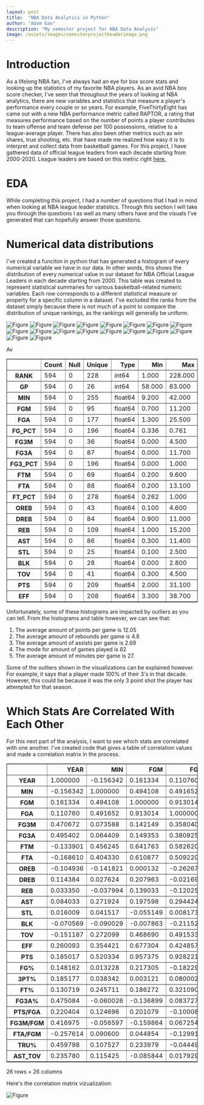 ```yaml
---
layout: post
title:  "NBA Data Analytics in Python"
author: "Adam Gao"
description: "My semester project for NBA Data Analysis"
image: /assets/images/semesterprojectheaderimage.png
--- 
```


# Introduction 
As a lifelong NBA fan, I've always had an eye for box score stats and looking up the statistics of my favorite NBA players. As an avid NBA box score checker, I've seen that throughout the years of looking at NBA analytics, there are new variables and statistics that measure a player's performance every couple or so years. For example, FiveThirtyEight has came out with a new NBA performance metric called RAPTOR, a rating that measures performance based on the number of points a player contributes to team offense and team defense per 100 possessions, relative to a league-average player. There has also been other metrics such as win shares, true shooting, etc. that have made me realized how easy it is to interpret and collect data from basketball games. For this project, I have gathered data of official league leaders from each decade starting from 2000-2020. League leaders are based on this metric right [here.](https://www.nba.com/stats/help/statminimums)

# EDA 
While completing this project, I had a number of questions that I had in mind when looking at NBA league leader statistics. Through this section I will take you through the questions I as well as many others have and the visuals I've generated that can hopefully answer those questions.

# Numerical data distributions
I've created a funciton in python that has generated a histogram of every numerical variable we have in our data. In other words, this shows the distribution of every numerical value in our dataset for NBA Official League Leaders in each decade starting from 2000. This table was created to represent statistical summaries for various basketball-related numeric variables. Each row corresponds to a different statistical measure or property for a specific column in a dataset. I've excluded the ranks from the dataset simply because there is not much of a point to compare the distribution of unique rankings, as the rankings will generally be uniform. 

![Figure](/assets/images/minutesplayed.png)
![Figure](/assets/images/gp.png)
![Figure](/assets/images/fgm.png)
![Figure](/assets/images/fg_pct.png)
![Figure](/assets/images/fg3m.png)
![Figure](/assets/images/fg3a.png)
![Figure](/assets/images/fg3_pct.png)
![Figure](/assets/images/ftm.png)
![Figure](/assets/images/fta.png)
![Figure](/assets/images/ft_pct.png)
![Figure](/assets/images/oreb.png)
![Figure](/assets/images/dreb.png)
![Figure](/assets/images/ast.png)
![Figure](/assets/images/stl.png)
![Figure](/assets/images/blk.png)
![Figure](/assets/images/tov.png)
![Figure](/assets/images/pts.png)
![Figure](/assets/images/eff.png)

<div>
<style scoped>
    .dataframe tbody tr th:only-of-type {
        vertical-align: middle;
    }

    .dataframe tbody tr th {
        vertical-align: top;
    }

    .dataframe thead th {
        text-align: middle;
    }
</style>
<table border="1" class="dataframe">
  <thead>
    <tr style="text-align: right;">
      <th></th>
      <th>Count</th>
      <th>Null</th>
      <th>Unique</th>
      <th>Type</th>
      <th>Min</th>
      <th>Max</th>
      <th>25%</th>
      <th>50%</th>
      <th>75%</th>
      <th>Mean</th>
      <th>Mode</th>
      <th>Std</th>
      <th>Skew</th>
      <th>Kurt</th>
    </tr>
  </thead>
  <tbody>
    <tr>
      <th>RANK</th>
      <td>594</td>
      <td>0</td>
      <td>228</td>
      <td>int64</td>
      <td>1.000</td>
      <td>228.000</td>
      <td>50.00000</td>
      <td>99.5000</td>
      <td>149.00000</td>
      <td>100.65</td>
      <td>60.00</td>
      <td>59.249852</td>
      <td>0.122702</td>
      <td>-1.016754</td>
    </tr>
    <tr>
      <th>GP</th>
      <td>594</td>
      <td>0</td>
      <td>26</td>
      <td>int64</td>
      <td>58.000</td>
      <td>83.000</td>
      <td>70.00000</td>
      <td>76.0000</td>
      <td>80.00000</td>
      <td>74.40</td>
      <td>82.00</td>
      <td>6.371976</td>
      <td>-0.689956</td>
      <td>-0.381956</td>
    </tr>
    <tr>
      <th>MIN</th>
      <td>594</td>
      <td>0</td>
      <td>255</td>
      <td>float64</td>
      <td>9.200</td>
      <td>42.000</td>
      <td>21.50000</td>
      <td>27.6000</td>
      <td>33.10000</td>
      <td>27.18</td>
      <td>26.30</td>
      <td>7.221785</td>
      <td>-0.109682</td>
      <td>-0.851356</td>
    </tr>
    <tr>
      <th>FGM</th>
      <td>594</td>
      <td>0</td>
      <td>95</td>
      <td>float64</td>
      <td>0.700</td>
      <td>11.200</td>
      <td>2.90000</td>
      <td>3.9000</td>
      <td>5.70000</td>
      <td>4.47</td>
      <td>3.60</td>
      <td>2.130021</td>
      <td>0.824448</td>
      <td>0.108317</td>
    </tr>
    <tr>
      <th>FGA</th>
      <td>594</td>
      <td>0</td>
      <td>177</td>
      <td>float64</td>
      <td>1.300</td>
      <td>25.500</td>
      <td>6.40000</td>
      <td>8.7000</td>
      <td>12.30000</td>
      <td>9.72</td>
      <td>7.10</td>
      <td>4.539116</td>
      <td>0.761497</td>
      <td>0.066414</td>
    </tr>
    <tr>
      <th>FG_PCT</th>
      <td>594</td>
      <td>0</td>
      <td>196</td>
      <td>float64</td>
      <td>0.336</td>
      <td>0.761</td>
      <td>0.42325</td>
      <td>0.4510</td>
      <td>0.48900</td>
      <td>0.46</td>
      <td>0.44</td>
      <td>0.058320</td>
      <td>1.467889</td>
      <td>3.618948</td>
    </tr>
    <tr>
      <th>FG3M</th>
      <td>594</td>
      <td>0</td>
      <td>36</td>
      <td>float64</td>
      <td>0.000</td>
      <td>4.500</td>
      <td>0.10000</td>
      <td>0.9000</td>
      <td>1.50000</td>
      <td>0.97</td>
      <td>0.00</td>
      <td>0.849270</td>
      <td>0.705217</td>
      <td>-0.011430</td>
    </tr>
    <tr>
      <th>FG3A</th>
      <td>594</td>
      <td>0</td>
      <td>87</td>
      <td>float64</td>
      <td>0.000</td>
      <td>11.700</td>
      <td>0.42500</td>
      <td>2.5500</td>
      <td>4.20000</td>
      <td>2.68</td>
      <td>0.00</td>
      <td>2.249721</td>
      <td>0.648061</td>
      <td>-0.050451</td>
    </tr>
    <tr>
      <th>FG3_PCT</th>
      <td>594</td>
      <td>0</td>
      <td>196</td>
      <td>float64</td>
      <td>0.000</td>
      <td>1.000</td>
      <td>0.27025</td>
      <td>0.3410</td>
      <td>0.37900</td>
      <td>0.29</td>
      <td>0.00</td>
      <td>0.144798</td>
      <td>-0.749413</td>
      <td>1.738350</td>
    </tr>
    <tr>
      <th>FTM</th>
      <td>594</td>
      <td>0</td>
      <td>69</td>
      <td>float64</td>
      <td>0.200</td>
      <td>9.600</td>
      <td>1.10000</td>
      <td>1.7000</td>
      <td>2.80000</td>
      <td>2.15</td>
      <td>1.20</td>
      <td>1.535517</td>
      <td>1.532203</td>
      <td>2.662149</td>
    </tr>
    <tr>
      <th>FTA</th>
      <td>594</td>
      <td>0</td>
      <td>88</td>
      <td>float64</td>
      <td>0.200</td>
      <td>13.100</td>
      <td>1.50000</td>
      <td>2.3000</td>
      <td>3.60000</td>
      <td>2.80</td>
      <td>1.50</td>
      <td>1.942051</td>
      <td>1.685008</td>
      <td>3.843007</td>
    </tr>
    <tr>
      <th>FT_PCT</th>
      <td>594</td>
      <td>0</td>
      <td>278</td>
      <td>float64</td>
      <td>0.262</td>
      <td>1.000</td>
      <td>0.71400</td>
      <td>0.7765</td>
      <td>0.83375</td>
      <td>0.76</td>
      <td>0.83</td>
      <td>0.096031</td>
      <td>-1.167278</td>
      <td>2.559122</td>
    </tr>
    <tr>
      <th>OREB</th>
      <td>594</td>
      <td>0</td>
      <td>43</td>
      <td>float64</td>
      <td>0.100</td>
      <td>4.600</td>
      <td>0.50000</td>
      <td>0.9000</td>
      <td>1.70000</td>
      <td>1.21</td>
      <td>0.50</td>
      <td>0.893545</td>
      <td>1.215181</td>
      <td>1.050127</td>
    </tr>
    <tr>
      <th>DREB</th>
      <td>594</td>
      <td>0</td>
      <td>84</td>
      <td>float64</td>
      <td>0.900</td>
      <td>11.000</td>
      <td>2.30000</td>
      <td>3.2000</td>
      <td>4.50000</td>
      <td>3.62</td>
      <td>3.20</td>
      <td>1.847794</td>
      <td>1.278320</td>
      <td>1.627872</td>
    </tr>
    <tr>
      <th>REB</th>
      <td>594</td>
      <td>0</td>
      <td>109</td>
      <td>float64</td>
      <td>1.000</td>
      <td>15.200</td>
      <td>3.00000</td>
      <td>4.1000</td>
      <td>5.90000</td>
      <td>4.83</td>
      <td>2.60</td>
      <td>2.567251</td>
      <td>1.200907</td>
      <td>1.307360</td>
    </tr>
    <tr>
      <th>AST</th>
      <td>594</td>
      <td>0</td>
      <td>86</td>
      <td>float64</td>
      <td>0.300</td>
      <td>11.400</td>
      <td>1.20000</td>
      <td>2.1000</td>
      <td>3.50000</td>
      <td>2.69</td>
      <td>1.20</td>
      <td>2.020522</td>
      <td>1.446322</td>
      <td>2.047953</td>
    </tr>
    <tr>
      <th>STL</th>
      <td>594</td>
      <td>0</td>
      <td>25</td>
      <td>float64</td>
      <td>0.100</td>
      <td>2.500</td>
      <td>0.60000</td>
      <td>0.8000</td>
      <td>1.10000</td>
      <td>0.86</td>
      <td>0.70</td>
      <td>0.395128</td>
      <td>0.908068</td>
      <td>1.012023</td>
    </tr>
    <tr>
      <th>BLK</th>
      <td>594</td>
      <td>0</td>
      <td>28</td>
      <td>float64</td>
      <td>0.000</td>
      <td>2.800</td>
      <td>0.20000</td>
      <td>0.4000</td>
      <td>0.70000</td>
      <td>0.55</td>
      <td>0.20</td>
      <td>0.513720</td>
      <td>1.873961</td>
      <td>3.882191</td>
    </tr>
    <tr>
      <th>TOV</th>
      <td>594</td>
      <td>0</td>
      <td>41</td>
      <td>float64</td>
      <td>0.300</td>
      <td>4.500</td>
      <td>0.90000</td>
      <td>1.3000</td>
      <td>2.00000</td>
      <td>1.56</td>
      <td>0.90</td>
      <td>0.798872</td>
      <td>0.948286</td>
      <td>0.411483</td>
    </tr>
    <tr>
      <th>PTS</th>
      <td>594</td>
      <td>0</td>
      <td>209</td>
      <td>float64</td>
      <td>2.000</td>
      <td>31.100</td>
      <td>7.72500</td>
      <td>10.6000</td>
      <td>15.57500</td>
      <td>12.05</td>
      <td>8.30</td>
      <td>5.886051</td>
      <td>0.878403</td>
      <td>0.312686</td>
    </tr>
    <tr>
      <th>EFF</th>
      <td>594</td>
      <td>0</td>
      <td>208</td>
      <td>float64</td>
      <td>3.300</td>
      <td>38.700</td>
      <td>9.10000</td>
      <td>12.4000</td>
      <td>17.00000</td>
      <td>13.52</td>
      <td>7.60</td>
      <td>5.843662</td>
      <td>0.823828</td>
      <td>0.531834</td>Av
    </tr>
  </tbody>
</table>
</div>

Unfortunately, some of these histograms are impacted by outliers as you can tell. From the histograms and table however, we can see that: 

1. The average amount of points per game is 12.05
2. The average amount of rebounds per game is 4.8
3. The average amount of assists per game is 2.69
4. The mode for amount of games played is 82
5. The average amount of minutes per game is 27. 

Some of the outliers shown in the visualizations can be explained however. For example, it says that a player made 100% of their 3's in that decade. However, this could be because it was the only 3 point shot the player has attempted for that season. 

# Which Stats Are Correlated With Each Other
For this next part of the analysis, I want to see which stats are correlated with one another. I've created code that gives a table of correlation values and made a correlation matrix in the process. 

<div>
<style scoped>
    .dataframe tbody tr th:only-of-type {
        vertical-align: middle;
    }

    .dataframe tbody tr th {
        vertical-align: top;
    }

    .dataframe thead th {
        text-align: right;
    }
</style>
<table border="1" class="dataframe">
  <thead>
    <tr style="text-align: right;">
      <th></th>
      <th>YEAR</th>
      <th>MIN</th>
      <th>FGM</th>
      <th>FGA</th>
      <th>FG3M</th>
      <th>FG3A</th>
      <th>FTM</th>
      <th>FTA</th>
      <th>OREB</th>
      <th>DREB</th>
      <th>...</th>
      <th>PTS</th>
      <th>FG%</th>
      <th>3PT%</th>
      <th>FT%</th>
      <th>FG3A%</th>
      <th>PTS/FGA</th>
      <th>FG3M/FGM</th>
      <th>FTA/FGM</th>
      <th>TRU%</th>
      <th>AST_TOV</th>
    </tr>
  </thead>
  <tbody>
    <tr>
      <th>YEAR</th>
      <td>1.000000</td>
      <td>-0.156342</td>
      <td>0.161334</td>
      <td>0.110760</td>
      <td>0.470672</td>
      <td>0.495402</td>
      <td>-0.133901</td>
      <td>-0.168610</td>
      <td>-0.104936</td>
      <td>0.114384</td>
      <td>...</td>
      <td>0.185017</td>
      <td>0.148162</td>
      <td>0.185177</td>
      <td>0.130719</td>
      <td>0.475084</td>
      <td>0.220404</td>
      <td>0.416975</td>
      <td>-0.257614</td>
      <td>0.459798</td>
      <td>0.235780</td>
    </tr>
    <tr>
      <th>MIN</th>
      <td>-0.156342</td>
      <td>1.000000</td>
      <td>0.494108</td>
      <td>0.491652</td>
      <td>0.073588</td>
      <td>0.064409</td>
      <td>0.456245</td>
      <td>0.404330</td>
      <td>-0.141821</td>
      <td>0.027624</td>
      <td>...</td>
      <td>0.520334</td>
      <td>0.013228</td>
      <td>0.038342</td>
      <td>0.245711</td>
      <td>-0.060026</td>
      <td>0.124696</td>
      <td>-0.056597</td>
      <td>0.090600</td>
      <td>0.107527</td>
      <td>0.115425</td>
    </tr>
    <tr>
      <th>FGM</th>
      <td>0.161334</td>
      <td>0.494108</td>
      <td>1.000000</td>
      <td>0.913014</td>
      <td>0.142149</td>
      <td>0.149353</td>
      <td>0.641763</td>
      <td>0.610877</td>
      <td>0.000132</td>
      <td>0.207963</td>
      <td>...</td>
      <td>0.957375</td>
      <td>0.217305</td>
      <td>0.003121</td>
      <td>0.186272</td>
      <td>-0.136899</td>
      <td>0.201079</td>
      <td>-0.159864</td>
      <td>0.044854</td>
      <td>0.233979</td>
      <td>-0.085844</td>
    </tr>
    <tr>
      <th>FGA</th>
      <td>0.110760</td>
      <td>0.491652</td>
      <td>0.913014</td>
      <td>1.000000</td>
      <td>0.358040</td>
      <td>0.380925</td>
      <td>0.582620</td>
      <td>0.509220</td>
      <td>-0.262677</td>
      <td>-0.021695</td>
      <td>...</td>
      <td>0.928221</td>
      <td>-0.182290</td>
      <td>0.080002</td>
      <td>0.321090</td>
      <td>0.083727</td>
      <td>-0.100086</td>
      <td>0.067254</td>
      <td>-0.129912</td>
      <td>-0.044494</td>
      <td>0.017929</td>
    </tr>
    <tr>
      <th>FG3M</th>
      <td>0.470672</td>
      <td>0.073588</td>
      <td>0.142149</td>
      <td>0.358040</td>
      <td>1.000000</td>
      <td>0.987511</td>
      <td>-0.125247</td>
      <td>-0.244759</td>
      <td>-0.638153</td>
      <td>-0.366543</td>
      <td>...</td>
      <td>0.300163</td>
      <td>-0.482116</td>
      <td>0.576276</td>
      <td>0.458296</td>
      <td>0.916281</td>
      <td>-0.132323</td>
      <td>0.917115</td>
      <td>-0.515179</td>
      <td>0.175737</td>
      <td>0.354584</td>
    </tr>
    <tr>
      <th>FG3A</th>
      <td>0.495402</td>
      <td>0.064409</td>
      <td>0.149353</td>
      <td>0.380925</td>
      <td>0.987511</td>
      <td>1.000000</td>
      <td>-0.113924</td>
      <td>-0.232845</td>
      <td>-0.645608</td>
      <td>-0.360629</td>
      <td>...</td>
      <td>0.306500</td>
      <td>-0.515801</td>
      <td>0.521930</td>
      <td>0.451510</td>
      <td>0.921465</td>
      <td>-0.172180</td>
      <td>0.903326</td>
      <td>-0.518073</td>
      <td>0.123094</td>
      <td>0.358009</td>
    </tr>
    <tr>
      <th>FTM</th>
      <td>-0.133901</td>
      <td>0.456245</td>
      <td>0.641763</td>
      <td>0.582620</td>
      <td>-0.125247</td>
      <td>-0.113924</td>
      <td>1.000000</td>
      <td>0.962586</td>
      <td>0.063835</td>
      <td>0.188630</td>
      <td>...</td>
      <td>0.751014</td>
      <td>0.146932</td>
      <td>-0.123340</td>
      <td>0.216010</td>
      <td>-0.309657</td>
      <td>0.461138</td>
      <td>-0.318734</td>
      <td>0.628690</td>
      <td>0.186510</td>
      <td>-0.182727</td>
    </tr>
    <tr>
      <th>FTA</th>
      <td>-0.168610</td>
      <td>0.404330</td>
      <td>0.610877</td>
      <td>0.509220</td>
      <td>-0.244759</td>
      <td>-0.232845</td>
      <td>0.962586</td>
      <td>1.000000</td>
      <td>0.217962</td>
      <td>0.302631</td>
      <td>...</td>
      <td>0.688374</td>
      <td>0.251313</td>
      <td>-0.204253</td>
      <td>-0.020451</td>
      <td>-0.419445</td>
      <td>0.494311</td>
      <td>-0.425595</td>
      <td>0.736016</td>
      <td>0.157715</td>
      <td>-0.271229</td>
    </tr>
    <tr>
      <th>OREB</th>
      <td>-0.104936</td>
      <td>-0.141821</td>
      <td>0.000132</td>
      <td>-0.262677</td>
      <td>-0.638153</td>
      <td>-0.645608</td>
      <td>0.063835</td>
      <td>0.217962</td>
      <td>1.000000</td>
      <td>0.727059</td>
      <td>...</td>
      <td>-0.132660</td>
      <td>0.648804</td>
      <td>-0.481667</td>
      <td>-0.553503</td>
      <td>-0.656225</td>
      <td>0.360683</td>
      <td>-0.646807</td>
      <td>0.475427</td>
      <td>0.155200</td>
      <td>-0.549249</td>
    </tr>
    <tr>
      <th>DREB</th>
      <td>0.114384</td>
      <td>0.027624</td>
      <td>0.207963</td>
      <td>-0.021695</td>
      <td>-0.366543</td>
      <td>-0.360629</td>
      <td>0.188630</td>
      <td>0.302631</td>
      <td>0.727059</td>
      <td>1.000000</td>
      <td>...</td>
      <td>0.122498</td>
      <td>0.534512</td>
      <td>-0.335757</td>
      <td>-0.377702</td>
      <td>-0.413244</td>
      <td>0.375339</td>
      <td>-0.428657</td>
      <td>0.374053</td>
      <td>0.239412</td>
      <td>-0.412141</td>
    </tr>
    <tr>
      <th>REB</th>
      <td>0.033350</td>
      <td>-0.037994</td>
      <td>0.139033</td>
      <td>-0.120254</td>
      <td>-0.503071</td>
      <td>-0.501850</td>
      <td>0.151171</td>
      <td>0.289677</td>
      <td>0.889353</td>
      <td>0.960029</td>
      <td>...</td>
      <td>0.028029</td>
      <td>0.618290</td>
      <td>-0.413270</td>
      <td>-0.476950</td>
      <td>-0.541054</td>
      <td>0.394836</td>
      <td>-0.547609</td>
      <td>0.440406</td>
      <td>0.221537</td>
      <td>-0.497161</td>
    </tr>
    <tr>
      <th>AST</th>
      <td>0.084033</td>
      <td>0.271924</td>
      <td>0.197598</td>
      <td>0.294424</td>
      <td>0.223648</td>
      <td>0.244434</td>
      <td>0.187846</td>
      <td>0.107090</td>
      <td>-0.475528</td>
      <td>-0.311724</td>
      <td>...</td>
      <td>0.257768</td>
      <td>-0.238944</td>
      <td>0.184219</td>
      <td>0.274147</td>
      <td>0.174624</td>
      <td>-0.103589</td>
      <td>0.154561</td>
      <td>-0.111971</td>
      <td>-0.063886</td>
      <td>0.736716</td>
    </tr>
    <tr>
      <th>STL</th>
      <td>0.016009</td>
      <td>0.041517</td>
      <td>-0.055149</td>
      <td>0.008173</td>
      <td>0.079155</td>
      <td>0.096760</td>
      <td>-0.041507</td>
      <td>-0.073164</td>
      <td>-0.227962</td>
      <td>-0.233420</td>
      <td>...</td>
      <td>-0.032751</td>
      <td>-0.161951</td>
      <td>0.057620</td>
      <td>0.094767</td>
      <td>0.132051</td>
      <td>-0.128543</td>
      <td>0.111858</td>
      <td>-0.129977</td>
      <td>-0.082196</td>
      <td>0.351988</td>
    </tr>
    <tr>
      <th>BLK</th>
      <td>-0.070569</td>
      <td>-0.090029</td>
      <td>-0.007863</td>
      <td>-0.211520</td>
      <td>-0.464509</td>
      <td>-0.465949</td>
      <td>0.047327</td>
      <td>0.185534</td>
      <td>0.706623</td>
      <td>0.618330</td>
      <td>...</td>
      <td>-0.101667</td>
      <td>0.505848</td>
      <td>-0.402469</td>
      <td>-0.472988</td>
      <td>-0.467320</td>
      <td>0.300477</td>
      <td>-0.460794</td>
      <td>0.389727</td>
      <td>0.133111</td>
      <td>-0.490808</td>
    </tr>
    <tr>
      <th>TOV</th>
      <td>-0.151187</td>
      <td>0.272099</td>
      <td>0.468690</td>
      <td>0.491533</td>
      <td>-0.094846</td>
      <td>-0.066556</td>
      <td>0.548728</td>
      <td>0.547257</td>
      <td>-0.041263</td>
      <td>0.070385</td>
      <td>...</td>
      <td>0.490553</td>
      <td>-0.041530</td>
      <td>-0.095915</td>
      <td>0.027315</td>
      <td>-0.246164</td>
      <td>0.023715</td>
      <td>-0.261802</td>
      <td>0.263908</td>
      <td>-0.148573</td>
      <td>-0.047842</td>
    </tr>
    <tr>
      <th>EFF</th>
      <td>0.260093</td>
      <td>0.354421</td>
      <td>0.677304</td>
      <td>0.424857</td>
      <td>-0.129986</td>
      <td>-0.131887</td>
      <td>0.565701</td>
      <td>0.591411</td>
      <td>0.441613</td>
      <td>0.684441</td>
      <td>...</td>
      <td>0.637473</td>
      <td>0.598534</td>
      <td>-0.104072</td>
      <td>-0.041948</td>
      <td>-0.307448</td>
      <td>0.585874</td>
      <td>-0.334803</td>
      <td>0.363365</td>
      <td>0.525303</td>
      <td>-0.034636</td>
    </tr>
    <tr>
      <th>PTS</th>
      <td>0.185017</td>
      <td>0.520334</td>
      <td>0.957375</td>
      <td>0.928221</td>
      <td>0.300163</td>
      <td>0.306500</td>
      <td>0.751014</td>
      <td>0.688374</td>
      <td>-0.132660</td>
      <td>0.122498</td>
      <td>...</td>
      <td>1.000000</td>
      <td>0.086329</td>
      <td>0.089540</td>
      <td>0.310973</td>
      <td>0.021039</td>
      <td>0.260089</td>
      <td>0.001675</td>
      <td>0.109884</td>
      <td>0.269595</td>
      <td>-0.032942</td>
    </tr>
    <tr>
      <th>FG%</th>
      <td>0.148162</td>
      <td>0.013228</td>
      <td>0.217305</td>
      <td>-0.182290</td>
      <td>-0.482116</td>
      <td>-0.515801</td>
      <td>0.146932</td>
      <td>0.251313</td>
      <td>0.648804</td>
      <td>0.534512</td>
      <td>...</td>
      <td>0.086329</td>
      <td>1.000000</td>
      <td>-0.188610</td>
      <td>-0.351649</td>
      <td>-0.536932</td>
      <td>0.766561</td>
      <td>-0.551004</td>
      <td>0.461265</td>
      <td>0.693715</td>
      <td>-0.274199</td>
    </tr>
    <tr>
      <th>3PT%</th>
      <td>0.185177</td>
      <td>0.038342</td>
      <td>0.003121</td>
      <td>0.080002</td>
      <td>0.576276</td>
      <td>0.521930</td>
      <td>-0.123340</td>
      <td>-0.204253</td>
      <td>-0.481667</td>
      <td>-0.335757</td>
      <td>...</td>
      <td>0.089540</td>
      <td>-0.188610</td>
      <td>1.000000</td>
      <td>0.317252</td>
      <td>0.543673</td>
      <td>0.041528</td>
      <td>0.561827</td>
      <td>-0.337636</td>
      <td>0.261461</td>
      <td>0.303896</td>
    </tr>
    <tr>
      <th>FT%</th>
      <td>0.130719</td>
      <td>0.245711</td>
      <td>0.186272</td>
      <td>0.321090</td>
      <td>0.458296</td>
      <td>0.451510</td>
      <td>0.216010</td>
      <td>-0.020451</td>
      <td>-0.553503</td>
      <td>-0.377702</td>
      <td>...</td>
      <td>0.310973</td>
      <td>-0.351649</td>
      <td>0.317252</td>
      <td>1.000000</td>
      <td>0.419665</td>
      <td>-0.032485</td>
      <td>0.417164</td>
      <td>-0.302442</td>
      <td>0.163639</td>
      <td>0.303187</td>
    </tr>
    <tr>
      <th>FG3A%</th>
      <td>0.475084</td>
      <td>-0.060026</td>
      <td>-0.136899</td>
      <td>0.083727</td>
      <td>0.916281</td>
      <td>0.921465</td>
      <td>-0.309657</td>
      <td>-0.419445</td>
      <td>-0.656225</td>
      <td>-0.413244</td>
      <td>...</td>
      <td>0.021039</td>
      <td>-0.536932</td>
      <td>0.543673</td>
      <td>0.419665</td>
      <td>1.000000</td>
      <td>-0.191705</td>
      <td>0.985267</td>
      <td>-0.573006</td>
      <td>0.135227</td>
      <td>0.414777</td>
    </tr>
    <tr>
      <th>PTS/FGA</th>
      <td>0.220404</td>
      <td>0.124696</td>
      <td>0.201079</td>
      <td>-0.100086</td>
      <td>-0.132323</td>
      <td>-0.172180</td>
      <td>0.461138</td>
      <td>0.494311</td>
      <td>0.360683</td>
      <td>0.375339</td>
      <td>...</td>
      <td>0.260089</td>
      <td>0.766561</td>
      <td>0.041528</td>
      <td>-0.032485</td>
      <td>-0.191705</td>
      <td>1.000000</td>
      <td>-0.197583</td>
      <td>0.668944</td>
      <td>0.864842</td>
      <td>-0.164823</td>
    </tr>
    <tr>
      <th>FG3M/FGM</th>
      <td>0.416975</td>
      <td>-0.056597</td>
      <td>-0.159864</td>
      <td>0.067254</td>
      <td>0.917115</td>
      <td>0.903326</td>
      <td>-0.318734</td>
      <td>-0.425595</td>
      <td>-0.646807</td>
      <td>-0.428657</td>
      <td>...</td>
      <td>0.001675</td>
      <td>-0.551004</td>
      <td>0.561827</td>
      <td>0.417164</td>
      <td>0.985267</td>
      <td>-0.197583</td>
      <td>1.000000</td>
      <td>-0.563588</td>
      <td>0.121024</td>
      <td>0.402158</td>
    </tr>
    <tr>
      <th>FTA/FGM</th>
      <td>-0.257614</td>
      <td>0.090600</td>
      <td>0.044854</td>
      <td>-0.129912</td>
      <td>-0.515179</td>
      <td>-0.518073</td>
      <td>0.628690</td>
      <td>0.736016</td>
      <td>0.475427</td>
      <td>0.374053</td>
      <td>...</td>
      <td>0.109884</td>
      <td>0.461265</td>
      <td>-0.337636</td>
      <td>-0.302442</td>
      <td>-0.573006</td>
      <td>0.668944</td>
      <td>-0.563588</td>
      <td>1.000000</td>
      <td>0.208723</td>
      <td>-0.359261</td>
    </tr>
    <tr>
      <th>TRU%</th>
      <td>0.459798</td>
      <td>0.107527</td>
      <td>0.233979</td>
      <td>-0.044494</td>
      <td>0.175737</td>
      <td>0.123094</td>
      <td>0.186510</td>
      <td>0.157715</td>
      <td>0.155200</td>
      <td>0.239412</td>
      <td>...</td>
      <td>0.269595</td>
      <td>0.693715</td>
      <td>0.261461</td>
      <td>0.163639</td>
      <td>0.135227</td>
      <td>0.864842</td>
      <td>0.121024</td>
      <td>0.208723</td>
      <td>1.000000</td>
      <td>0.023985</td>
    </tr>
    <tr>
      <th>AST_TOV</th>
      <td>0.235780</td>
      <td>0.115425</td>
      <td>-0.085844</td>
      <td>0.017929</td>
      <td>0.354584</td>
      <td>0.358009</td>
      <td>-0.182727</td>
      <td>-0.271229</td>
      <td>-0.549249</td>
      <td>-0.412141</td>
      <td>...</td>
      <td>-0.032942</td>
      <td>-0.274199</td>
      <td>0.303896</td>
      <td>0.303187</td>
      <td>0.414777</td>
      <td>-0.164823</td>
      <td>0.402158</td>
      <td>-0.359261</td>
      <td>0.023985</td>
      <td>1.000000</td>
    </tr>
  </tbody>

</table>
<p>26 rows × 26 columns</p>
</div>

Here's the correlation matrix vizualization: 

![Figure](/assets/images/correlationmatrix.png)
